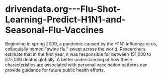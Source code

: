 # drivendata.org---Flu-Shot-Learning-Predict-H1N1-and-Seasonal-Flu-Vaccines
Beginning in spring 2009, a pandemic caused by the H1N1 influenza virus, colloquially named "swine flu," swept across the world. Researchers estimate that in the first year, it was responsible for between 151,000 to 575,000 deaths globally. A better understanding of how these characteristics are associated with personal vaccination patterns can provide guidance for future public health efforts.
